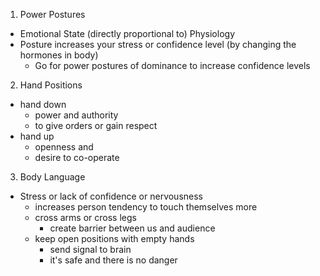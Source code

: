1. Power Postures
  - Emotional State (directly proportional to) Physiology
  - Posture increases your stress or confidence level (by changing the hormones in body)
    - Go for power postures of dominance to increase confidence levels

2. Hand Positions
  - hand down
    - power and authority
    - to give orders or gain respect
  - hand up
    - openness and 
    - desire to co-operate

3. Body Language
  - Stress or lack of confidence or nervousness
    - increases person tendency to touch themselves more
    - cross arms or cross legs
      - create barrier between us and audience
    - keep open positions with empty hands
      - send signal to brain
      - it's safe and there is no danger
